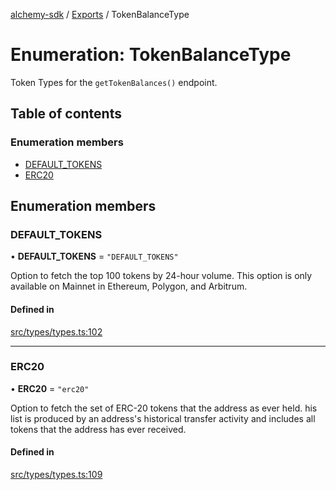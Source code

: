 [alchemy-sdk](../README.md) / [Exports](../modules.md) / TokenBalanceType

# Enumeration: TokenBalanceType

Token Types for the `getTokenBalances()` endpoint.

## Table of contents

### Enumeration members

- [DEFAULT\_TOKENS](TokenBalanceType.md#default_tokens)
- [ERC20](TokenBalanceType.md#erc20)

## Enumeration members

### DEFAULT\_TOKENS

• **DEFAULT\_TOKENS** = `"DEFAULT_TOKENS"`

Option to fetch the top 100 tokens by 24-hour volume. This option is only
available on Mainnet in Ethereum, Polygon, and Arbitrum.

#### Defined in

[src/types/types.ts:102](https://github.com/alchemyplatform/alchemy-sdk-js/blob/c023713/src/types/types.ts#L102)

___

### ERC20

• **ERC20** = `"erc20"`

Option to fetch the set of ERC-20 tokens that the address as ever held. his
list is produced by an address's historical transfer activity and includes
all tokens that the address has ever received.

#### Defined in

[src/types/types.ts:109](https://github.com/alchemyplatform/alchemy-sdk-js/blob/c023713/src/types/types.ts#L109)
